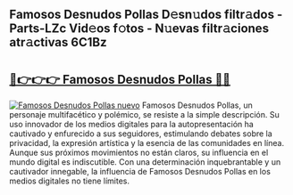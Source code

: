 ## Famosos Desnudos Pollas D𝚎sn𝚞dos filtr𝚊dos - Parts-LZc Vid𝚎os f𝚘tos - N𝚞evas filtr𝚊ciones atr𝚊ctivas 6C1Bz

# <h2><a href="http://mb0jyf5.tromn.icu/?c=Famosos+Desnudos+Pollas">🔗👉👉👉 Famosos Desnudos Pollas 🔗🔗</a></h2>

[![Famosos Desnudos Pollas nuevo](https://i.imgur.com/pEAQMta.gif)](http://mb0jyf5.tromn.icu/?c=Famosos+Desnudos+Pollas)
Famosos Desnudos Pollas, un personaje multifacético y polémico, se resiste a la simple descripción. Su uso innovador de los medios digitales para la autopresentación ha cautivado y enfurecido a sus seguidores, estimulando debates sobre la privacidad, la expresión artística y la esencia de las comunidades en línea. Aunque sus próximos movimientos no están claros, su influencia en el mundo digital es indiscutible. Con una determinación inquebrantable y un cautivador innegable, la influencia de Famosos Desnudos Pollas en los medios digitales no tiene límites.
